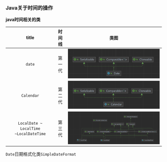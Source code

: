### Java关于时间的操作

**java时间相关的类**

|                 title                  |    时间线    |类图|
|:--------------------------------------:|:---------:|:----:|
|                 `date`                 |    第一代    |![time-01](./time-01.png)|
|               `Calendar`               |    第二代    |![time-02](./time-02.png)|
| `LocalDate ~ LocalTime ~LocalDateTime` |第三代|![time-03](./time-03.png)|

`Date`日期格式化类`SimpleDateFormat`

